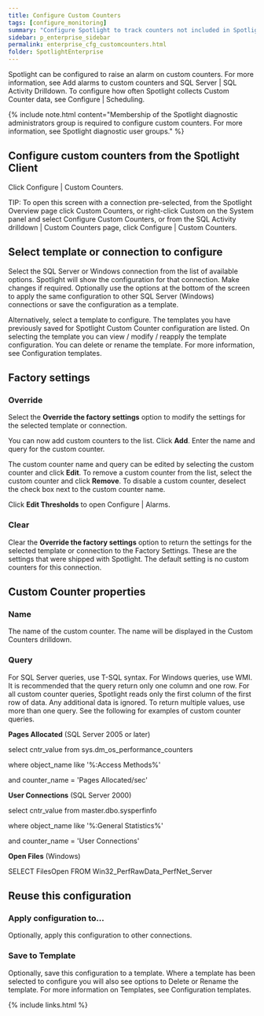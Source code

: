 ```yaml
---
title: Configure Custom Counters
tags: [configure_monitoring]
summary: "Configure Spotlight to track counters not included in Spotlight."
sidebar: p_enterprise_sidebar
permalink: enterprise_cfg_customcounters.html
folder: SpotlightEnterprise
---
```


Spotlight can be configured to raise an alarm on custom counters. For more information, see Add alarms to custom counters and SQL Server \| SQL Activity Drilldown. To configure how often Spotlight collects Custom Counter data, see Configure \| Scheduling.

{% include note.html content="Membership of the Spotlight diagnostic administrators group is required to configure custom counters. For more information, see Spotlight diagnostic user groups." %}


## Configure custom counters from the Spotlight Client

Click Configure \| Custom Counters.

TIP: To open this screen with a connection pre-selected, from the Spotlight Overview page click Custom Counters, or right-click Custom on the System panel and select Configure Custom Counters, or from the SQL Activity drilldown \| Custom Counters page, click Configure \| Custom Counters.


## Select template or connection to configure

Select the SQL Server or Windows connection from the list of available options. Spotlight will show the configuration for that connection. Make changes if required. Optionally use the options at the bottom of the screen to apply the same configuration to other SQL Server (Windows) connections or save the configuration as a template.

Alternatively, select a template to configure. The templates you have previously saved for Spotlight Custom Counter configuration are listed. On selecting the template you can view / modify / reapply the template configuration. You can delete or rename the template. For more information, see Configuration templates.

## Factory settings

### Override

Select the **Override the factory settings** option to modify the settings for the selected template or connection.

You can now add custom counters to the list. Click **Add**. Enter the name and query for the custom counter.

The custom counter name and query can be edited by selecting the custom counter and click **Edit**. To remove a custom counter from the list, select the custom counter and click **Remove**. To disable a custom counter, deselect the check box next to the custom counter name.

Click **Edit Thresholds** to open Configure \| Alarms.

### Clear

Clear the **Override the factory settings** option to return the settings for the selected template or connection to the Factory Settings. These are the settings that were shipped with Spotlight. The default setting is no custom counters for this connection.


## Custom Counter properties

### Name

The name of the custom counter. The name will be displayed in the Custom Counters drilldown.

### Query

For SQL Server queries, use T-SQL syntax. For Windows queries, use WMI. It is recommended that the query return only one column and one row. For all custom counter queries, Spotlight reads only the first column of the first row of data. Any additional data is ignored. To return multiple values, use more than one query. See the following for examples of custom counter queries.

**Pages Allocated** (SQL Server 2005 or later)

select cntr_value from sys.dm_os_performance_counters

where  object_name like '%:Access Methods%'

and    counter_name = 'Pages Allocated/sec'

**User Connections** (SQL Server 2000)

select cntr_value from master.dbo.sysperfinfo

where  object_name like '%:General Statistics%'

and    counter_name = 'User Connections'

**Open Files** (Windows)

SELECT FilesOpen FROM Win32_PerfRawData_PerfNet_Server


## Reuse this configuration

### Apply configuration to…  

Optionally, apply this configuration to other connections.

### Save to Template  

Optionally, save this configuration to a template. Where a template has been selected to configure you will also see options to Delete or Rename the template. For more information on Templates, see Configuration templates.



{% include links.html %}
